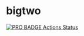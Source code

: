 # bigtwo
[![PRO BADGE Actions Status](https://github.com/MGC3/bigtwo/workflows/Build/badge.svg)](https://github.com/MGC3/bigtwo/actions)
